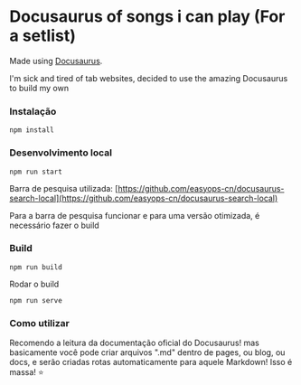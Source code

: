 # Docusaurus of songs i can play (For a setlist)

Made using [Docusaurus](https://docusaurus.io/).

I'm sick and tired of tab websites, decided to use the amazing Docusaurus to build my own

### Instalação

```
npm install
```

### Desenvolvimento local

```
npm run start
```

Barra de pesquisa utilizada: [https://github.com/easyops-cn/docusaurus-search-local](https://github.com/easyops-cn/docusaurus-search-local)

Para a barra de pesquisa funcionar e para uma versão otimizada, é necessário fazer o build

### Build

```
npm run build
```

Rodar o build
```
npm run serve
```

### Como utilizar

Recomendo a leitura da documentação oficial do Docusaurus! mas basicamente você pode criar arquivos ".md" dentro de pages, ou blog, ou docs, e serão criadas rotas automaticamente para aquele Markdown! Isso é massa! ⭐
